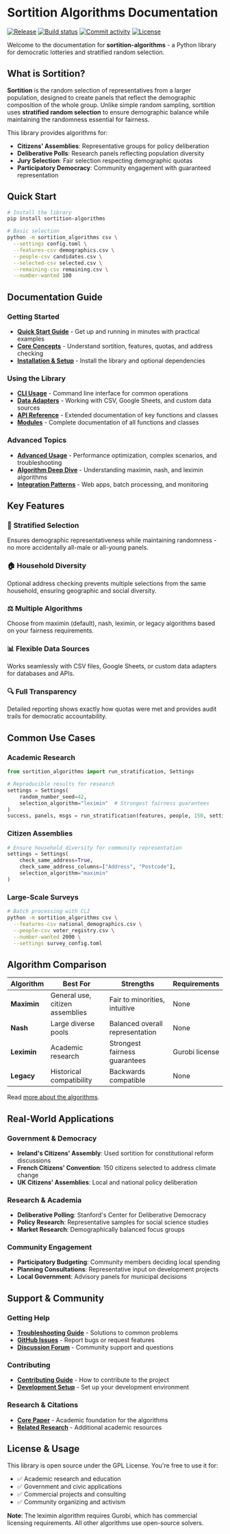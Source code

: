 # Sortition Algorithms Documentation

[![Release](https://img.shields.io/github/v/release/sortitionfoundation/sortition-algorithms)](https://img.shields.io/github/v/release/sortitionfoundation/sortition-algorithms)
[![Build status](https://img.shields.io/github/actions/workflow/status/sortitionfoundation/sortition-algorithms/main.yml?branch=main)](https://github.com/sortitionfoundation/sortition-algorithms/actions/workflows/main.yml?query=branch%3Amain)
[![Commit activity](https://img.shields.io/github/commit-activity/m/sortitionfoundation/sortition-algorithms)](https://img.shields.io/github/commit-activity/m/sortitionfoundation/sortition-algorithms)
[![License](https://img.shields.io/github/license/sortitionfoundation/sortition-algorithms)](https://img.shields.io/github/license/sortitionfoundation/sortition-algorithms)

Welcome to the documentation for **sortition-algorithms** - a Python library for democratic lotteries and stratified random selection.

## What is Sortition?

**Sortition** is the random selection of representatives from a larger population, designed to create panels that reflect the demographic composition of the whole group. Unlike simple random sampling, sortition uses **stratified random selection** to ensure demographic balance while maintaining the randomness essential for fairness.

This library provides algorithms for:

- **Citizens' Assemblies**: Representative groups for policy deliberation
- **Deliberative Polls**: Research panels reflecting population diversity
- **Jury Selection**: Fair selection respecting demographic quotas
- **Participatory Democracy**: Community engagement with guaranteed representation

## Quick Start

```bash
# Install the library
pip install sortition-algorithms

# Basic selection
python -m sortition_algorithms csv \
  --settings config.toml \
  --features-csv demographics.csv \
  --people-csv candidates.csv \
  --selected-csv selected.csv \
  --remaining-csv remaining.csv \
  --number-wanted 100
```

## Documentation Guide

### Getting Started

- **[Quick Start Guide](quickstart.md)** - Get up and running in minutes with practical examples
- **[Core Concepts](concepts.md)** - Understand sortition, features, quotas, and address checking
- **[Installation & Setup](quickstart.md#installation)** - Install the library and optional dependencies

### Using the Library

- **[CLI Usage](cli.md)** - Command line interface for common operations
- **[Data Adapters](adapters.md)** - Working with CSV, Google Sheets, and custom data sources
- **[API Reference](api-reference.md)** - Extended documentation of key functions and classes
- **[Modules](modules.md)** - Complete documentation of all functions and classes

### Advanced Topics

- **[Advanced Usage](advanced.md)** - Performance optimization, complex scenarios, and troubleshooting
- **[Algorithm Deep Dive](advanced.md#algorithm-deep-dive)** - Understanding maximin, nash, and leximin algorithms
- **[Integration Patterns](advanced.md#integration-patterns)** - Web apps, batch processing, and monitoring

## Key Features

### 🎯 **Stratified Selection**

Ensures demographic representativeness while maintaining randomness - no more accidentally all-male or all-young panels.

### 🏠 **Household Diversity**

Optional address checking prevents multiple selections from the same household, ensuring geographic and social diversity.

### ⚖️ **Multiple Algorithms**

Choose from maximin (default), nash, leximin, or legacy algorithms based on your fairness requirements.

### 📊 **Flexible Data Sources**

Works seamlessly with CSV files, Google Sheets, or custom data adapters for databases and APIs.

### 🔍 **Full Transparency**

Detailed reporting shows exactly how quotas were met and provides audit trails for democratic accountability.

## Common Use Cases

### Academic Research

```python
from sortition_algorithms import run_stratification, Settings

# Reproducible results for research
settings = Settings(
    random_number_seed=42,
    selection_algorithm="leximin"  # Strongest fairness guarantees
)
success, panels, msgs = run_stratification(features, people, 150, settings)
```

### Citizen Assemblies

```python
# Ensure household diversity for community representation
settings = Settings(
    check_same_address=True,
    check_same_address_columns=["Address", "Postcode"],
    selection_algorithm="maximin"
)
```

### Large-Scale Surveys

```bash
# Batch processing with CLI
python -m sortition_algorithms csv \
  --features-csv national_demographics.csv \
  --people-csv voter_registry.csv \
  --number-wanted 2000 \
  --settings survey_config.toml
```

## Algorithm Comparison

| Algorithm   | Best For                        | Strengths                       | Requirements   |
| ----------- | ------------------------------- | ------------------------------- | -------------- |
| **Maximin** | General use, citizen assemblies | Fair to minorities, intuitive   | None           |
| **Nash**    | Large diverse pools             | Balanced overall representation | None           |
| **Leximin** | Academic research               | Strongest fairness guarantees   | Gurobi license |
| **Legacy**  | Historical compatibility        | Backwards compatible            | None           |

Read [more about the algorithms](concepts.md#selection-algorithms).

## Real-World Applications

### Government & Democracy

- **Ireland's Citizens' Assembly**: Used sortition for constitutional reform discussions
- **French Citizens' Convention**: 150 citizens selected to address climate change
- **UK Citizens' Assemblies**: Local and national policy deliberation

### Research & Academia

- **Deliberative Polling**: Stanford's Center for Deliberative Democracy
- **Policy Research**: Representative samples for social science studies
- **Market Research**: Demographically balanced focus groups

### Community Engagement

- **Participatory Budgeting**: Community members deciding local spending
- **Planning Consultations**: Representative input on development projects
- **Local Government**: Advisory panels for municipal decisions

## Support & Community

### Getting Help

- **[Troubleshooting Guide](advanced.md#troubleshooting-guide)** - Solutions to common problems
- **[GitHub Issues](https://github.com/sortitionfoundation/sortition-algorithms/issues)** - Report bugs or request features
- **[Discussion Forum](https://github.com/sortitionfoundation/sortition-algorithms/discussions)** - Community support and questions

### Contributing

- **[Contributing Guide](https://github.com/sortitionfoundation/sortition-algorithms/blob/main/CONTRIBUTING.md)** - How to contribute to the project
- **[Development Setup](https://github.com/sortitionfoundation/sortition-algorithms#starting-development)** - Set up your development environment

### Research & Citations

- **[Core Paper](https://www.nature.com/articles/s41586-021-03788-6)** - Academic foundation for the algorithms
- **[Related Research](concepts.md#research-background)** - Additional academic resources

## License & Usage

This library is open source under the GPL License. You're free to use it for:

- ✅ Academic research and education
- ✅ Government and civic applications
- ✅ Commercial projects and consulting
- ✅ Community organizing and activism

**Note**: The leximin algorithm requires Gurobi, which has commercial licensing requirements. All other algorithms use open-source solvers.
